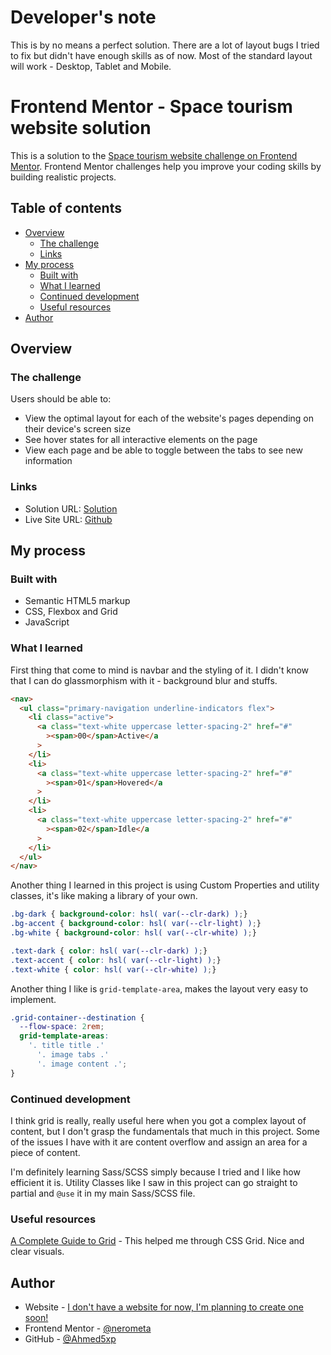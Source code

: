 # Developer's note

This is by no means a perfect solution. There are a lot of layout bugs I tried to fix but didn't have enough skills as of now. Most of the standard layout will work - Desktop, Tablet and Mobile.

# Frontend Mentor - Space tourism website solution

This is a solution to the [Space tourism website challenge on Frontend Mentor](https://www.frontendmentor.io/challenges/space-tourism-multipage-website-gRWj1URZ3). Frontend Mentor challenges help you improve your coding skills by building realistic projects.

## Table of contents

- [Overview](#overview)
  - [The challenge](#the-challenge)
  - [Links](#links)
- [My process](#my-process)
  - [Built with](#built-with)
  - [What I learned](#what-i-learned)
  - [Continued development](#continued-development)
  - [Useful resources](#useful-resources)
- [Author](#author)

## Overview

### The challenge

Users should be able to:

- View the optimal layout for each of the website's pages depending on their device's screen size
- See hover states for all interactive elements on the page
- View each page and be able to toggle between the tabs to see new information

### Links

- Solution URL: [Solution](https://www.frontendmentor.io/solutions/solution-space-tourism-website-qU5e3Aju97)
- Live Site URL: [Github](https://ahmed5xp.github.io/space-tourism/)

## My process

### Built with

- Semantic HTML5 markup
- CSS, Flexbox and Grid
- JavaScript

### What I learned

First thing that come to mind is navbar and the styling of it. I didn't know that I can do glassmorphism with it - background blur and stuffs.

```html
<nav>
  <ul class="primary-navigation underline-indicators flex">
    <li class="active">
      <a class="text-white uppercase letter-spacing-2" href="#"
        ><span>00</span>Active</a
      >
    </li>
    <li>
      <a class="text-white uppercase letter-spacing-2" href="#"
        ><span>01</span>Hovered</a
      >
    </li>
    <li>
      <a class="text-white uppercase letter-spacing-2" href="#"
        ><span>02</span>Idle</a
      >
    </li>
  </ul>
</nav>
```

Another thing I learned in this project is using Custom Properties and utility classes, it's like making a library of your own.

```css
.bg-dark { background-color: hsl( var(--clr-dark) );}
.bg-accent { background-color: hsl( var(--clr-light) );}
.bg-white { background-color: hsl( var(--clr-white) );}

.text-dark { color: hsl( var(--clr-dark) );}
.text-accent { color: hsl( var(--clr-light) );}
.text-white { color: hsl( var(--clr-white) );}
```

Another thing I like is `grid-template-area`, makes the layout very easy to implement.

```css
.grid-container--destination {
  --flow-space: 2rem;
  grid-template-areas:
    '. title title .'
      '. image tabs .'
      '. image content .';
}
```

### Continued development

I think grid is really, really useful here when you got a complex layout of content, but I don't grasp the fundamentals that much in this project. Some of the issues I have with it are content overflow and assign an area for a piece of content.

I'm definitely learning Sass/SCSS simply because I tried and I like how efficient it is. Utility Classes like I saw in this project can go straight to partial and `@use` it in my main Sass/SCSS file.

### Useful resources

[A Complete Guide to Grid](https://css-tricks.com/snippets/css/complete-guide-grid/) - This helped me through CSS Grid. Nice and clear visuals.

## Author

- Website - [I don't have a website for now, I'm planning to create one soon!]()
- Frontend Mentor - [@nerometa](https://www.frontendmentor.io/profile/nerometa)
- GitHub - [@Ahmed5xp](https://github.com/Ahmed5xp)

